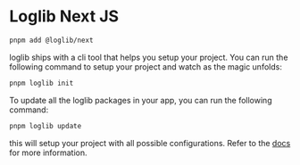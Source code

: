 # Loglib Next JS

```bash
pnpm add @loglib/next
```

loglib ships with a cli tool that helps you setup your project. You can run the following command to setup your project and watch as the magic unfolds:

```bash
pnpm loglib init
```

To update all the loglib packages in your app, you can run the following command:

```bash
pnpm loglib update
```

this will setup your project with all possible configurations. Refer to the [docs](https://github.com/loglib/loglib) for more information.
